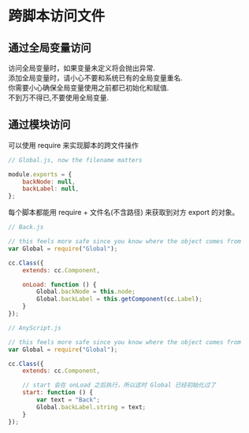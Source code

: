# 跨脚本访问文件

## 通过全局变量访问

访问全局变量时，如果变量未定义将会抛出异常.  
添加全局变量时，请小心不要和系统已有的全局变量重名.  
你需要小心确保全局变量使用之前都已初始化和赋值.  
不到万不得已,不要使用全局变量.

## 通过模块访问

可以使用 require 来实现脚本的跨文件操作

```js
// Global.js, now the filename matters

module.exports = {
    backNode: null,
    backLabel: null,
};
```

每个脚本都能用 require + 文件名(不含路径) 来获取到对方 export 的对象。

```js
// Back.js

// this feels more safe since you know where the object comes from
var Global = require("Global");

cc.Class({
    extends: cc.Component,

    onLoad: function () {
        Global.backNode = this.node;
        Global.backLabel = this.getComponent(cc.Label);
    }
});
```

```js
// AnyScript.js

// this feels more safe since you know where the object comes from
var Global = require("Global");

cc.Class({
    extends: cc.Component,

    // start 会在 onLoad 之后执行，所以这时 Global 已经初始化过了
    start: function () {
        var text = "Back";
        Global.backLabel.string = text;
    }
});
```